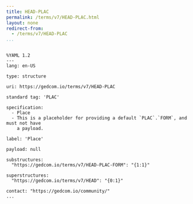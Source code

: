 ```yaml
---
title: HEAD-PLAC
permalink: /terms/v7/HEAD-PLAC.html
layout: none
redirect-from:
  - /terms/v7/HEAD-PLAC
...
```


```

%YAML 1.2
---
lang: en-US

type: structure

uri: https://gedcom.io/terms/v7/HEAD-PLAC

standard tag: 'PLAC'

specification:
  - Place
  - This is a placeholder for providing a default `PLAC`.`FORM`, and must not have
    a payload.

label: 'Place'

payload: null

substructures:
  "https://gedcom.io/terms/v7/HEAD-PLAC-FORM": "{1:1}"

superstructures:
  "https://gedcom.io/terms/v7/HEAD": "{0:1}"

contact: "https://gedcom.io/community/"
...

```

